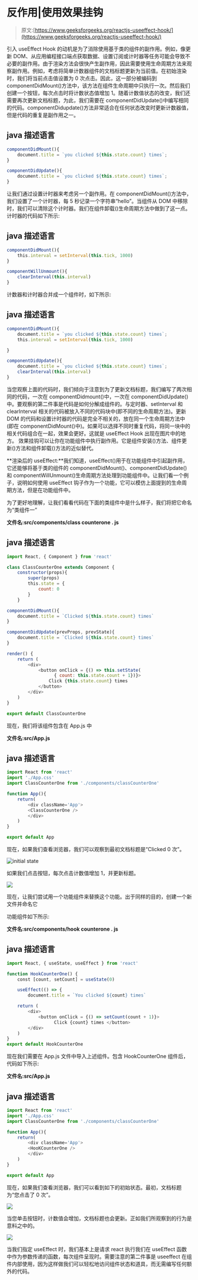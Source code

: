 # 反作用|使用效果挂钩

> 原文:[https://www.geeksforgeeks.org/reactjs-useeffect-hook/](https://www.geeksforgeeks.org/reactjs-useeffect-hook/)

引入 useEffect Hook 的动机是为了消除使用基于类的组件的副作用。例如，像更新 DOM、从应用编程接口端点获取数据、设置订阅或计时器等任务可能会导致不必要的副作用。由于渲染方法会很快产生副作用，因此需要使用生命周期方法来观察副作用。例如，考虑将简单计数器组件的文档标题更新为当前值。在初始渲染时，我们将当前点击值设置为 0 次点击。因此，这一部分被编码到 componentDidMount()方法中，该方法在组件生命周期中只执行一次。然后我们创建一个按钮，每次点击时将计数状态值增加 1。随着计数值状态的改变，我们还需要再次更新文档标题，为此，我们需要在 componentDidUpdate()中编写相同的代码。componentDidupdate()方法非常适合在任何状态改变时更新计数器值，但是代码的重复是副作用之一。

## java 描述语言

```jsx
componentDidMount(){
    document.title = `you clicked ${this.state.count} times`;
}

componentDidUpdate(){
    document.title = `you clicked ${this.state.count} times`;
}
```

让我们通过设置计时器来考虑另一个副作用。在 componentDidMount()方法中，我们设置了一个计时器，每 5 秒记录一个字符串“hello”。当组件从 DOM 中移除时，我们可以清除这个计时器。我们在组件卸载()生命周期方法中做到了这一点。计时器的代码如下所示:

## java 描述语言

```jsx
componentDidMount(){
    this.interval = setInterval(this.tick, 1000)
}

componentWillUnmount(){
    clearInterval(this.interval)
}
```

计数器和计时器合并成一个组件时，如下所示:

## java 描述语言

```jsx
componentDidMount(){
    document.title = `you clicked ${this.state.count} times`;
    this.interval = setInterval(this.tick, 1000)

}

componentDidUpdate(){
    document.title = `you clicked ${this.state.count} times`;
    clearInterval(this.interval)
}
```

当您观察上面的代码时，我们倾向于注意到为了更新文档标题，我们编写了两次相同的代码，一次在 componentDidmount()中，一次在 componentDidUpdate()中。要观察的第二件事是代码是如何分解成组件的。与定时器、setInterval 和 clearInterval 相关的代码被放入不同的代码块中(即不同的生命周期方法)。更新 DOM 的代码和设置计时器的代码是完全不相关的，放在同一个生命周期方法中(即在 componentDidMount()中)。如果可以选择不同时重复代码，将同一块中的相关代码组合在一起，效果会更好。这就是 useEffect Hook 出现在图片中的地方。
效果挂钩可以让你在功能组件中执行副作用。它是组件安装()方法、组件更新()方法和组件卸载()方法的近似替代。

**渲染后的 useEffect:**我们知道，useEffect()用于在功能组件中引起副作用，它还能够将基于类的组件的 componentDidMount()、componentDidUpdate()和 componentWillUnmount()生命周期方法处理到功能组件中。让我们看一个例子，说明如何使用 useEffect 钩子作为一个功能，它可以模仿上面提到的生命周期方法，但是在功能组件中。

为了更好地理解，让我们看看代码在下面的类组件中是什么样子，我们将把它命名为“类组件一”

**文件名:src/components/class counterone . js**

## java 描述语言

```jsx
import React, { Component } from 'react'

class ClassCounterOne extends Component {
    constructor(props){
        super(props)
        this.state = {
            count: 0
        }
    }

componentDidMount(){
    document.title = `Clicked ${this.state.count} times`
}

componentDidUpdate(prevProps, prevState){
    document.title = `Clicked ${this.state.count} times`
}

render() {
    return (
        <div>
            <button onClick = {() => this.setState(
                  { count: this.state.count + 1})}>
                Click {this.state.count} times
            </button>
        </div>
    )
}

export default ClassCounterOne
```

现在，我们将该组件包含在 App.js 中

**文件名:src/App.js**

## java 描述语言

```jsx
import React from 'react'
import './App.css'
import ClassCounterOne from './components/classCounterOne'

function App(){
    return(
        <div className='App'>
        <ClassCounterOne />
        </div>
    )
}

export default App
```

现在，如果我们查看浏览器，我们可以观察到最初文档标题是“Clicked 0 次”。

![initial state](img/bcd8736980fbb7d79f86d1771dc692c2.png)

如果我们点击按钮，每次点击计数值增加 1，并更新标题。

![](img/3646635a304e9c011970009b700dc561.png)

现在，让我们尝试用一个功能组件来替换这个功能。出于同样的目的，创建一个新文件并命名它

功能组件如下所示:

**文件名:src/components/hook counterone . js**

## java 描述语言

```jsx
import React, { useState, useEffect } from 'react'

function HookCounterOne() {
    const [count, setCount] = useState(0)

    useEffect(() => {
        document.title = `You clicked ${count} times`

    return (
        <div>
            <button onClick = {() => setCount(count + 1)}>
                  Click {count} times </button>
        </div>
    )
}
export default HookCounterOne
```

现在我们需要在 App.js 文件中导入上述组件。包含 HookCounterOne 组件后，代码如下所示:

**文件名:src/App.js**

## java 描述语言

```jsx
import React from 'react'
import './App.css'
import ClassCounterOne from './components/classCounterOne'

function App(){
    return(
        <div className='App'>
        <HooKCounterOne />
        </div>
    )
}

export default App
```

现在，如果我们查看浏览器，我们可以看到如下的初始状态。最初，文档标题为“您点击了 0 次”。

![](img/35ea657247e54106e7473e62e2dafd77.png)

当您单击按钮时，计数值会增加，文档标题也会更新。正如我们所观察到的行为是意料之中的。

![](img/df94ce3beb5049180f207fa40386025d.png)

当我们指定 useEffect 时，我们基本上是请求 react 执行我们在 useEffect 函数中作为参数传递的函数，每次组件呈现时。需要注意的第二件事是 useeffect 在组件内部使用，因为这样做我们可以轻松地访问组件状态和道具，而无需编写任何额外的代码。